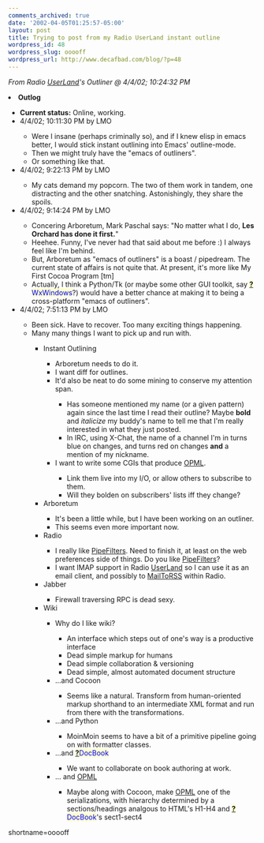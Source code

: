 ```yaml
---
comments_archived: true
date: '2002-04-05T01:25:57-05:00'
layout: post
title: Trying to post from my Radio UserLand instant outline
wordpress_id: 48
wordpress_slug: ooooff
wordpress_url: http://www.decafbad.com/blog/?p=48
---
```

<p><i>From Radio <a href="http://www.decafbad.com/twiki/bin/view/Main/UserLand">UserLand</a>'s Outliner @ 4/4/02; 10:24:32 PM</i></p><li><b>Outlog</b></li>   <ul>   <li><b>Current status:</b> Online, working.</li>   <li>4/4/02; 10:11:30 PM by LMO</li>      <ul>      <li>Were I insane (perhaps criminally so), and if I knew elisp in emacs better, I would stick instant outlining into Emacs' outline-mode.</li>      <li>Then we might truly have the "emacs of outliners".</li>      <li>Or something like that.</li>      </ul>   <li>4/4/02; 9:22:13 PM by LMO</li>      <ul>      <li>My cats demand my popcorn.  The two of them work in tandem, one distracting and the other snatching.  Astonishingly, they share the spoils.</li>      </ul>   <li>4/4/02; 9:14:24 PM by LMO</li>      <ul>      <li>Concering Arboretum, Mark Paschal says: "No matter what I do, <b>Les Orchard has done it first.</b>"</li>      <li>Heehee.  Funny, I've never had that said about me before :)  I always feel like I'm behind.</li>      <li>But, Arboretum as "emacs of outliners" is a boast / pipedream.  The current state of affairs is not quite that.  At present, it's more like My First Cocoa Program [tm]</li>      <li>Actually, I think a Python/Tk (or maybe some other GUI toolkit, say <span style='background : #FFFFCE;'><a href="http://www.decafbad.com/twiki/bin/edit/Main/WxWindows?topicparent=Main.FilterData"><b>?</b></a><font color="#0000FF">WxWindows</font></span>?) would have a better chance at making it to being a cross-platform "emacs of outliners".</li>      </ul>   <li>4/4/02; 7:51:13 PM by LMO</li>      <ul>      <li>Been sick.  Have to recover.  Too many exciting things happening.</li>      <li>Many many things I want to pick up and run with.</li>         <ul>         <li>Instant Outlining</li>            <ul>            <li>Arboretum needs to do it.</li>            <li>I want diff for outlines.</li>            <li>It'd also be neat to do some mining to conserve my attention span.</li>               <ul>               <li>Has someone mentioned my name (or a given pattern) again since the last time I read their outline?  Maybe <b>bold</b> and <i>italicize</i> my buddy's name to tell me that I'm really interested in what they just posted.</li>               <li>In IRC, using X-Chat, the name of a channel I'm in turns blue on changes, and turns red on changes <b>and</b> a mention of my nickname.</li>               </ul>            <li>I want to write some CGIs that produce <a href="http://www.decafbad.com/twiki/bin/view/Main/OPML">OPML</a>.</li>               <ul>               <li>Link them live into my I/O, or allow others to subscribe to them.</li>               <li>Will they bolden on subscribers' lists iff they change?</li>               </ul>            </ul>         <li>Arboretum</li>            <ul>            <li>It's been a little while, but I have been working on an outliner.</li>            <li>This seems even more important now.</li>            </ul>         <li>Radio</li>            <ul>            <li>I really like <a href="http://www.decafbad.com/twiki/bin/view/Main/PipeFilters">PipeFilters</a>.  Need to finish it, at least on the web preferences side of things.  Do you like <a href="http://www.decafbad.com/twiki/bin/view/Main/PipeFilters">PipeFilters</a>?</li>            <li>I want IMAP support in Radio <a href="http://www.decafbad.com/twiki/bin/view/Main/UserLand">UserLand</a> so I can use it as an email client, and possibly to <a href="http://www.decafbad.com/twiki/bin/view/Main/MailToRSS">MailToRSS</a> within Radio.</li>            </ul>         <li>Jabber</li>            <ul>            <li>Firewall traversing RPC is dead sexy.</li>            </ul>         <li>Wiki</li>            <ul>            <li>Why do I like wiki?</li>               <ul>               <li>An interface which steps out of one's way is a productive interface</li>               <li>Dead simple markup for humans</li>               <li>Dead simple collaboration &amp; versioning</li>               <li>Dead simple, almost automated document structure</li>               </ul>            <li>...and Cocoon</li>               <ul>               <li>Seems like a natural.  Transform from human-oriented markup shorthand to an intermediate XML format and run from there with the transformations.</li>               </ul>            <li>...and Python</li>               <ul>               <li>MoinMoin seems to have a bit of a primitive pipeline going on with formatter classes.</li>               </ul>            <li>...and <span style='background : #FFFFCE;'><a href="http://www.decafbad.com/twiki/bin/edit/Main/DocBook?topicparent=Main.FilterData"><b>?</b></a><font color="#0000FF">DocBook</font></span></li>               <ul>               <li>We want to collaborate on book authoring at work.</li>               </ul>            <li>... and <a href="http://www.decafbad.com/twiki/bin/view/Main/OPML">OPML</a></li>               <ul>               <li>Maybe along with Cocoon, make <a href="http://www.decafbad.com/twiki/bin/view/Main/OPML">OPML</a> one of the serializations, with hierarchy determined by a sections/headings analgous to HTML's H1-H4 and <span style='background : #FFFFCE;'><a href="http://www.decafbad.com/twiki/bin/edit/Main/DocBook?topicparent=Main.FilterData"><b>?</b></a><font color="#0000FF">DocBook</font></span>'s sect1-sect4</li>               </ul>            </ul>         </ul>      </ul>   </ul>
<!--more-->
shortname=ooooff
